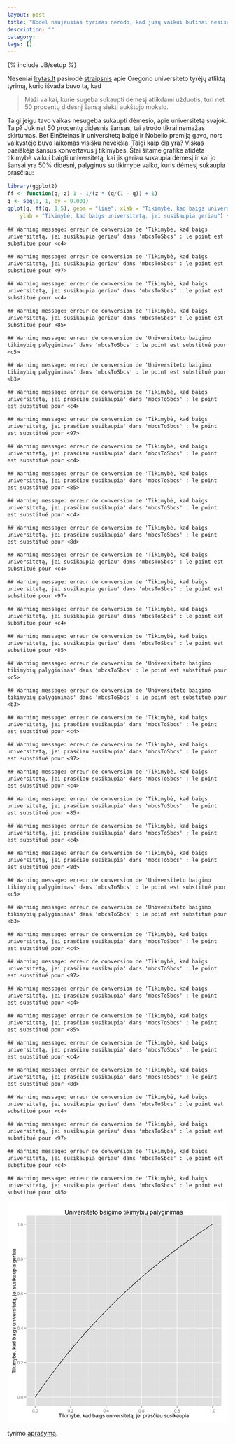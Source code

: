 ```yaml
---
layout: post
title: "Kodėl naujausias tyrimas nerodo, kad jūsų vaikui būtinai nesiseks?"
description: ""
category: 
tags: []
---
```

{% include JB/setup %}




Neseniai [lrytas.lt](http://lrytas.lt) pasirodė [straipsnis](http://www.lrytas.lt/-13444074971344337991-dar%C5%BEelinukai-gebantys-geriau-koncentruoti-d%C4%97mes%C4%AF-turi-daugiau-galimybi%C5%B3-baigti-auk%C5%A1t%C4%85j%C4%85-mokykl%C4%85.htm) apie Oregono universiteto tyrėjų atliktą tyrimą, kurio išvada buvo ta, kad 

> Maži vaikai, kurie sugeba sukaupti dėmesį atlikdami užduotis, turi net 50 procentų didesnį 
> šansą siekti aukštojo mokslo.

Taigi jeigu tavo vaikas nesugeba sukaupti dėmesio, apie universitetą svajok. Taip? Juk net 50 procentų didesnis šansas, tai atrodo tikrai nemažas skirtumas. Bet Einšteinas ir universitetą baigė ir Nobelio premiją gavo, nors vaikystėje buvo laikomas visišku nevėkšla. Taigi kaip čia yra? Viskas paaiškėja šansus konvertavus į tikimybes. Štai šitame grafike atidėta tikimybė vaikui baigti universitetą, kai jis geriau sukaupia dėmesį ir kai jo šansai yra 50% didesni, palyginus su tikimybe vaiko, kuris dėmesį sukaupia prasčiau:



```r
library(ggplot2)
ff <- function(q, z) 1 - 1/(z * (q/(1 - q)) + 1)
q <- seq(0, 1, by = 0.001)
qplot(q, ff(q, 1.5), geom = "line", xlab = "Tikimybė, kad baigs universitetą, jei prasčiau susikaupia", 
    ylab = "Tikimybė, kad baigs universitetą, jei susikaupia geriau") + opts(title = "Universiteto baigimo tikimybių palyginimas")
```



```
## Warning message: erreur de conversion de 'Tikimybė, kad baigs universitetą, jei susikaupia geriau' dans 'mbcsToSbcs' : le point est substitué pour <c4>
```



```
## Warning message: erreur de conversion de 'Tikimybė, kad baigs universitetą, jei susikaupia geriau' dans 'mbcsToSbcs' : le point est substitué pour <97>
```



```
## Warning message: erreur de conversion de 'Tikimybė, kad baigs universitetą, jei susikaupia geriau' dans 'mbcsToSbcs' : le point est substitué pour <c4>
```



```
## Warning message: erreur de conversion de 'Tikimybė, kad baigs universitetą, jei susikaupia geriau' dans 'mbcsToSbcs' : le point est substitué pour <85>
```



```
## Warning message: erreur de conversion de 'Universiteto baigimo tikimybių palyginimas' dans 'mbcsToSbcs' : le point est substitué pour <c5>
```



```
## Warning message: erreur de conversion de 'Universiteto baigimo tikimybių palyginimas' dans 'mbcsToSbcs' : le point est substitué pour <b3>
```



```
## Warning message: erreur de conversion de 'Tikimybė, kad baigs universitetą, jei prasčiau susikaupia' dans 'mbcsToSbcs' : le point est substitué pour <c4>
```



```
## Warning message: erreur de conversion de 'Tikimybė, kad baigs universitetą, jei prasčiau susikaupia' dans 'mbcsToSbcs' : le point est substitué pour <97>
```



```
## Warning message: erreur de conversion de 'Tikimybė, kad baigs universitetą, jei prasčiau susikaupia' dans 'mbcsToSbcs' : le point est substitué pour <c4>
```



```
## Warning message: erreur de conversion de 'Tikimybė, kad baigs universitetą, jei prasčiau susikaupia' dans 'mbcsToSbcs' : le point est substitué pour <85>
```



```
## Warning message: erreur de conversion de 'Tikimybė, kad baigs universitetą, jei prasčiau susikaupia' dans 'mbcsToSbcs' : le point est substitué pour <c4>
```



```
## Warning message: erreur de conversion de 'Tikimybė, kad baigs universitetą, jei prasčiau susikaupia' dans 'mbcsToSbcs' : le point est substitué pour <8d>
```



```
## Warning message: erreur de conversion de 'Tikimybė, kad baigs universitetą, jei susikaupia geriau' dans 'mbcsToSbcs' : le point est substitué pour <c4>
```



```
## Warning message: erreur de conversion de 'Tikimybė, kad baigs universitetą, jei susikaupia geriau' dans 'mbcsToSbcs' : le point est substitué pour <97>
```



```
## Warning message: erreur de conversion de 'Tikimybė, kad baigs universitetą, jei susikaupia geriau' dans 'mbcsToSbcs' : le point est substitué pour <c4>
```



```
## Warning message: erreur de conversion de 'Tikimybė, kad baigs universitetą, jei susikaupia geriau' dans 'mbcsToSbcs' : le point est substitué pour <85>
```



```
## Warning message: erreur de conversion de 'Universiteto baigimo tikimybių palyginimas' dans 'mbcsToSbcs' : le point est substitué pour <c5>
```



```
## Warning message: erreur de conversion de 'Universiteto baigimo tikimybių palyginimas' dans 'mbcsToSbcs' : le point est substitué pour <b3>
```



```
## Warning message: erreur de conversion de 'Tikimybė, kad baigs universitetą, jei prasčiau susikaupia' dans 'mbcsToSbcs' : le point est substitué pour <c4>
```



```
## Warning message: erreur de conversion de 'Tikimybė, kad baigs universitetą, jei prasčiau susikaupia' dans 'mbcsToSbcs' : le point est substitué pour <97>
```



```
## Warning message: erreur de conversion de 'Tikimybė, kad baigs universitetą, jei prasčiau susikaupia' dans 'mbcsToSbcs' : le point est substitué pour <c4>
```



```
## Warning message: erreur de conversion de 'Tikimybė, kad baigs universitetą, jei prasčiau susikaupia' dans 'mbcsToSbcs' : le point est substitué pour <85>
```



```
## Warning message: erreur de conversion de 'Tikimybė, kad baigs universitetą, jei prasčiau susikaupia' dans 'mbcsToSbcs' : le point est substitué pour <c4>
```



```
## Warning message: erreur de conversion de 'Tikimybė, kad baigs universitetą, jei prasčiau susikaupia' dans 'mbcsToSbcs' : le point est substitué pour <8d>
```



```
## Warning message: erreur de conversion de 'Universiteto baigimo tikimybių palyginimas' dans 'mbcsToSbcs' : le point est substitué pour <c5>
```



```
## Warning message: erreur de conversion de 'Universiteto baigimo tikimybių palyginimas' dans 'mbcsToSbcs' : le point est substitué pour <b3>
```



```
## Warning message: erreur de conversion de 'Tikimybė, kad baigs universitetą, jei prasčiau susikaupia' dans 'mbcsToSbcs' : le point est substitué pour <c4>
```



```
## Warning message: erreur de conversion de 'Tikimybė, kad baigs universitetą, jei prasčiau susikaupia' dans 'mbcsToSbcs' : le point est substitué pour <97>
```



```
## Warning message: erreur de conversion de 'Tikimybė, kad baigs universitetą, jei prasčiau susikaupia' dans 'mbcsToSbcs' : le point est substitué pour <c4>
```



```
## Warning message: erreur de conversion de 'Tikimybė, kad baigs universitetą, jei prasčiau susikaupia' dans 'mbcsToSbcs' : le point est substitué pour <85>
```



```
## Warning message: erreur de conversion de 'Tikimybė, kad baigs universitetą, jei prasčiau susikaupia' dans 'mbcsToSbcs' : le point est substitué pour <c4>
```



```
## Warning message: erreur de conversion de 'Tikimybė, kad baigs universitetą, jei prasčiau susikaupia' dans 'mbcsToSbcs' : le point est substitué pour <8d>
```



```
## Warning message: erreur de conversion de 'Tikimybė, kad baigs universitetą, jei susikaupia geriau' dans 'mbcsToSbcs' : le point est substitué pour <c4>
```



```
## Warning message: erreur de conversion de 'Tikimybė, kad baigs universitetą, jei susikaupia geriau' dans 'mbcsToSbcs' : le point est substitué pour <97>
```



```
## Warning message: erreur de conversion de 'Tikimybė, kad baigs universitetą, jei susikaupia geriau' dans 'mbcsToSbcs' : le point est substitué pour <c4>
```



```
## Warning message: erreur de conversion de 'Tikimybė, kad baigs universitetą, jei susikaupia geriau' dans 'mbcsToSbcs' : le point est substitué pour <85>
```

![plot of chunk unnamed-chunk-1](https://github.com/mpiktas/myliuduomenis.lt/raw/master/2012-08-16-kodl-naujausias-tyrimas-nerodo-kad-js-vaikui-btinai-nesiseks/figure/unnamed-chunk-1.png) 






tyrimo [aprašymą](http://www.sciencedirect.com/science/article/pii/S0885200612000762). 
